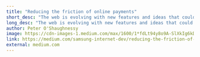 ```yaml
---
title: "Reducing the friction of online payments"
short_desc: "The web is evolving with new features and ideas that could make online payments easier..."
long_desc: "The web is evolving with new features and ideas that could make online payments easier, both for us as developers, and more importantly for our customers. Let’s discuss how we make our money online — and why it’s important."
author: Peter O'Shaughnessy
image: https://cdn-images-1.medium.com/max/1600/1*fdLt94y8o9A-SlXkIg6kDA.png
link: https://medium.com/samsung-internet-dev/reducing-the-friction-of-online-payments-b400d65d583e
external: medium.com
---
```

